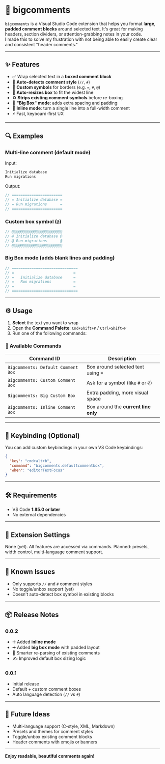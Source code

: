 # 🧱 bigcomments

`bigcomments` is a Visual Studio Code extension that helps you format **large, padded comment blocks** around selected text. It's great for making headers, section dividers, or attention-grabbing notes in your code.  
I made this to solve my frustration with not being able to easily create clear and consistent "header comments."

---

## ✨ Features

- ✅ Wrap selected text in a **boxed comment block**
- 🧠 **Auto-detects comment style** (`//`, `#`)
- 💬 **Custom symbols** for borders (e.g. `=`, `#`, `@`)
- 📏 **Auto-resizes box** to fit the widest line
- ♻️ **Strips existing comment symbols** before re-boxing
- 🧱 **"Big Box" mode**: adds extra spacing and padding
- 📍 **Inline mode**: turn a single line into a full-width comment
- ⚡ Fast, keyboard-first UX

---

## 🔍 Examples

### Multi-line comment (default mode)

Input:

```js
Initialize database
Run migrations
```

Output:

```js
// =======================
// = Initialize database =
// = Run migrations      =
// =======================
```

### Custom box symbol (`@`)

```js
// @@@@@@@@@@@@@@@@@@@@@@@
// @ Initialize database @
// @ Run migrations      @
// @@@@@@@@@@@@@@@@@@@@@@@
```

### Big Box mode (adds blank lines and padding)

```js
// ==============================
// =                           =
// =   Initialize database     =
// =   Run migrations          =
// =                           =
// ==============================
```

---

## ⚙️ Usage

1. **Select** the text you want to wrap
2. Open the **Command Palette**: `Cmd+Shift+P` / `Ctrl+Shift+P`
3. Run one of the following commands:

### 🧾 Available Commands

| Command ID                         | Description                          |
| ---------------------------------- | ------------------------------------ |
| `Bigcomments: Default Comment Box` | Box around selected text using `=`   |
| `Bigcomments: Custom Comment Box`  | Ask for a symbol (like `#` or `@`)   |
| `Bigcomments: Big Custom Box`      | Extra padding, more visual space     |
| `Bigcomments: Inline Comment Box`  | Box around the **current line only** |

---

## 🎹 Keybinding (Optional)

You can add custom keybindings in your own VS Code keybindings:

```json
{
  "key": "cmd+alt+b",
  "command": "bigcomments.defaultcommentbox",
  "when": "editorTextFocus"
}
```

---

## 🛠 Requirements

- VS Code **1.85.0 or later**
- No external dependencies

---

## 📌 Extension Settings

None (yet). All features are accessed via commands.
Planned: presets, width control, multi-language comment support.

---

## 🐞 Known Issues

- Only supports `//` and `#` comment styles
- No toggle/unbox support (yet)
- Doesn't auto-detect box symbol in existing blocks

---

## 📦 Release Notes

### 0.0.2

- ➕ Added **inline mode**
- ➕ Added **big box mode** with padded layout
- 🧠 Smarter re-parsing of existing comments
- ✍️ Improved default box sizing logic

### 0.0.1

- Initial release
- Default + custom comment boxes
- Auto language detection (`//` vs `#`)

---

## 🧪 Future Ideas

- Multi-language support (C-style, XML, Markdown)
- Presets and themes for comment styles
- Toggle/unbox existing comment blocks
- Header comments with emojis or banners

---

**Enjoy readable, beautiful comments again!**
